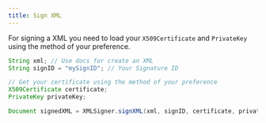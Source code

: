 ```yaml
---
title: Sign XML
---
```


For signing a XML you need to load your `X509Certificate` and `PrivateKey` using the method of your preference.

```java
String xml; // Use docs for create an XML
String signID = "mySignID"; // Your Signature ID

// Get your certificate using the method of your preference
X509Certificate certificate;
PrivateKey privateKey;

Document signedXML = XMLSigner.signXML(xml, signID, certificate, privateKey);
```
